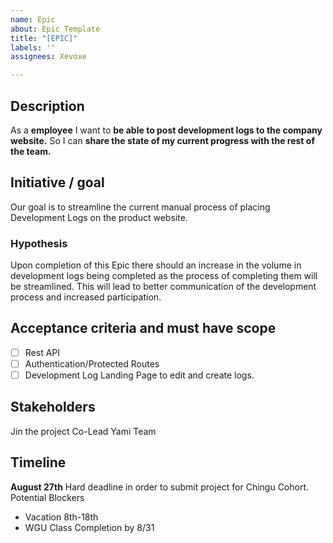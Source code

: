 ```yaml
---
name: Epic
about: Epic Template
title: "[EPIC]"
labels: ''
assignees: Xevoxe

---
```


## Description
As a **employee** 
I want to **be able to post development logs to the company website.** 
So I can **share the state of my current progress with the rest of the team.**

## Initiative / goal
Our goal is to streamline the current manual process of placing Development Logs on the product website.  

### Hypothesis
Upon completion of this Epic there should an increase in the volume in development logs being completed as the process of completing them will be streamlined.  This will lead to better communication of the development process and increased participation.

## Acceptance criteria and must have scope
- [ ] Rest API
- [ ] Authentication/Protected Routes
- [ ] Development Log Landing Page to edit and create logs.

## Stakeholders
Jin the project Co-Lead
Yami Team

## Timeline
**August 27th** 
Hard deadline in order to submit project for Chingu Cohort.
Potential Blockers
- Vacation 8th-18th
- WGU Class Completion by 8/31

